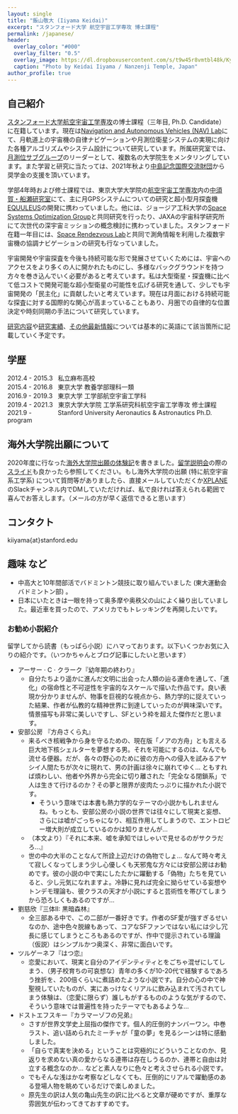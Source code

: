 ```yaml
---
layout: single
title: "飯山敬大 (Iiyama Keidai)"
excerpt: "スタンフォード大学 航空宇宙工学専攻 博士課程"
permalink: /japanese/
header:
  overlay_color: "#000"
  overlay_filter: "0.5"
  overlay_image: https://dl.dropboxusercontent.com/s/t9w45r8vmtbl48k/Kyoto.jpg?dl=0
  caption: "Photo by Keidai Iiyama / Nanzenji Temple, Japan"
author_profile: true
---
```


## 自己紹介
[スタンフォード大学航空宇宙工学専攻](https://aa.stanford.edu/)の博士課程（三年目, Ph.D. Candidate）に在籍しています。現在は[Navigation and Autonomous Vehicles (NAV) Lab](https://navlab.stanford.edu/)にて、月軌道上の宇宙機の自律ナビゲーションや月測位衛星システムの実現に向けた各種アルゴリズムやシステム設計について研究しています。所属研究室では、[月測位サブグループ](https://navlab.stanford.edu/research/LunarPNT)のリーダーとして、複数名の大学院生をメンタリングしています。また学習と研究に当たっては、2021年秋より[中島記念国際交流財団](http://www.nakajimafound.or.jp/)から奨学金の支援を頂いています。

学部4年時および修士課程では、東京大学大学院の[航空宇宙工学専攻](http://www.aerospace.t.u-tokyo.ac.jp/)内の[中須賀・船瀬研究室](https://www.space.t.u-tokyo.ac.jp/nlab/about.html)にて、主に月GPSシステムについての研究と超小型月探査機[EQUULEUS](https://www.isas.jaxa.jp/feature/forefront/171020.html)の開発に携わっていました。他には、ジョージア工科大学の[Space Systems Optimization Group](https://ssog.ae.gatech.edu/)と共同研究を行ったり、JAXAの宇宙科学研究所にて次世代の深宇宙ミッションの概念検討に携わっていました。スタンフォード在籍一年目には、[Space Rendezvous Lab](https://damicos.people.stanford.edu/)と共同で測角情報を利用した複数宇宙機の協調ナビゲーションの研究も行なっていました。

宇宙開発や宇宙探査を今後も持続可能な形で発展させていくためには、宇宙へのアクセスをより多くの人に開かれたものにし、多様なバックグラウンドを持つ方々を巻き込んでいく必要があると考えています。私は大型衛星・探査機に比べて低コストで開発可能な超小型衛星の可能性を広げる研究を通して、少しでも宇宙開発の「民主化」に貢献したいと考えています。現在は月面における持続可能な探査に対する国際的な関心が高まっていることもあり、月圏での自律的な位置決定や時刻同期の手法について研究しています。

[研究内容](/research/)や[研究実績](/publications/)、[その他最新情報](/about/)については基本的に英語にて該当箇所に記載していく予定です。

## 学歴
2012.4 - 2015.3 &nbsp; 私立麻布高校  
2015.4 - 2016.8 &nbsp; 東京大学 教養学部理科一類  
2016.9 - 2019.3 &nbsp; 東京大学 工学部航空宇宙工学科  
2019.4 - 2021.3 &nbsp; 東京大学大学院 工学系研究科航空宇宙工学専攻 修士課程  
2021.9 - &nbsp; &nbsp; &nbsp; &nbsp; &nbsp; &nbsp; &nbsp; Stanford University Aeronautics & Astronautics Ph.D. program 

## 海外大学院出願について
2020年度に行なった[海外大学院出願の体験記](/juken/)を書きました。[留学説明会](/posts/2022/07/12/ryuugaku-setsumeikai/)の際の[スライド](https://www.dropbox.com/s/l7au5l5p02q0hgs/%E6%B5%B7%E5%A4%96%E5%A4%A7%E5%AD%A6%E9%99%A2%E7%95%99%E5%AD%A6%E8%AA%AC%E6%98%8E%E4%BC%9A.pdf?dl=0)も良かったら参照してください。もし海外大学院の出願 (特に航空宇宙系工学系) について質問等がありましたら、直接メールしていただくか[XPLANE](http://xplane.seldoon.net/)のSlackチャンネル内でDMしていただければ、私で良ければ答えられる範囲で喜んでお答えします。（メールの方が早く返信できると思います）

## コンタクト
kiiyama{at}stanford.edu

## 趣味 など
- 中高大と10年間部活でバドミントン競技に取り組んでいました (東大運動会バドミントン部) 。
- 日本にいたときは一眼を持って奥多摩や奥秩父の山によく繰り出していました。最近車を買ったので、アメリカでもトレッキングを再開したいです。

### お勧め小説紹介
留学してから読書（もっぱら小説）にハマっております。以下いくつかお気に入りの紹介です。（いつかちゃんとブログ記事にしたいと思います）
  - アーサー &middot; C &middot; クラーク『幼年期の終わり』
    - 自分たちより遥かに進んだ文明に出会った人類の辿る運命を通して、「進化」の宿命性と不可逆性を宇宙的なスケールで描いた作品です。良い表現か分かりませんが、物事を巨視的な視点から、熱力学的に捉えていった結果、作者が仏教的な精神世界に到達していったのが興味深いです。情景描写も非常に美しいですし、SFという枠を超えた傑作だと思います。
  - 安部公房 『方舟さくら丸』
    - 来るべき核戦争から身を守るための、現在版「ノアの方舟」とも言える巨大地下核シェルターを夢想する男。それを可能にするのは、なんでも流せる便器。だが、各々の野心のために彼の方舟への侵入を試みるアヤシイ人間たちが次々に現れて、男の計画は徐々に崩れてゆく... ともすれば煩わしい、他者や外界から完全に切り離された「完全なる閉鎖系」で人は生きて行けるのか？その夢と限界が皮肉たっぷりに描かれた小説です。
      - そういう意味では本書も熱力学的なテーマの小説かもしれませんね。もっとも、安部公房の小説の世界では往々にして現実と妄想、さらには嘘がごっちゃになり、相互作用してしまうので、エントロピー増大則が成立しているのかは知りませんが...
    - （本文より）『それに本来、嘘を承知ではしゃいで見せるのがサクラだろ...』
    - 世の中の大半のことなんて所詮上辺だけの偽物でしょ... なんて時々考えて寂しくなってしまう少し心優しくも天邪鬼な方々には安部公房はお勧めです。彼の小説の中で実にしたたかに躍動する「偽物」たちを見ていると、少し元気になれますよ。冷静に見れば完全に拗らせている妄想やトンデモ理論も、彼クラスの天才が小説にすると芸術性を帯びてしまうから恐ろしくもあるのですが...
  - 劉慈欣『三体II: 黒暗森林』
    - 全三部ある中で、この二部が一番好きです。作者のSF愛が強すぎるせいなのか、途中色々脱線もあって、コアなSFファンではない私には少し冗長に感じてしまうところもあるのですが、作中で提示されている理論（仮説）はシンプルかつ奥深く、非常に面白いです。
  - ツルゲーネフ『はつ恋』
    - 恋愛において、現実と自分のアイデンティティとをごちゃ混ぜにしてしまう、（男子校育ちの可哀想な）青年の多くが10-20代で経験するであろう挫折を、200倍くらいに煮詰めたような小説です。自分の心の中で神聖視していたものが、実にあっけなくリアルに飲み込まれて汚されてしまう体験は、（恋愛に限らず）誰しもがするもののような気がするので、そういう意味では普遍性を持ったテーマでもあるような...
  - ドストエフスキー『カラマーゾフの兄弟』
    - さすが世界文学史上屈指の傑作です。個人的圧倒的ナンバーワン。中巻ラスト、追い詰められたミーチャが「童の夢」を見るシーンは特に感動しました。
    - 「自らで真実を決める」ということは究極的にどういうことなのか、見返りを求めない真の愛からなる連帯は存在しうるのか、連帯と自由は対立する概念なのか... などと素人なりに色々と考えさせられる小説です。
    - でもそんな浅はかな考察などしなくても、圧倒的にリアルで躍動感のある登場人物を眺めているだけで楽しめました。
    - 原先生の訳は人気の亀山先生の訳に比べると文章が硬めですが、重厚な雰囲気が伝わってきておすすめです。
